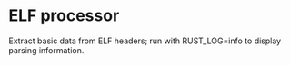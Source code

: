 # ELF processor

Extract basic data from ELF headers; run with RUST\_LOG=info to display parsing information.
